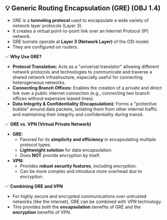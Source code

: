 ## 💡 Generic Routing Encapsulation (GRE) (OBJ 1.4)

- GRE is a **tunneling protocol** used to encapsulate a wide variety of network layer protocols (Layer 3).
- It creates a virtual point-to-point link over an Internet Protocol (IP) network.
- GRE tunnels operate at **Layer 3 (Network Layer)** of the OSI model.
- They are configured on routers.

✅ **Why Use GRE?**
- **Protocol Translation:** Acts as a "universal translator" allowing different network protocols and technologies to communicate and traverse a shared network infrastructure, especially useful for connecting heterogeneous networks.
- **Connecting Branch Offices:** Enables the creation of a private and direct link over a public internet connection (e.g., connecting two branch offices without expensive leased lines).
- **Data Integrity & Confidentiality (Encapsulation):** Forms a "protective bubble" around data packets, isolating them from other internet traffic and maintaining their integrity and confidentiality during transit.

✅ **GRE vs. VPN (Virtual Private Network)**
- **GRE:**
  - Favored for its **simplicity and efficiency** in encapsulating multiple protocol types.
  - **Lightweight solution** for data encapsulation.
  - Does **NOT** provide encryption by itself.
- **VPN:**
  - Provides **robust security features**, including encryption.
  - Can be more complex and introduce more overhead due to encryption.

✅ **Combining GRE and VPN**
- For highly secure and encrypted communications over untrusted networks (like the internet), GRE can be combined with VPN technology.
- This provides both the **encapsulation** benefits of GRE and the **encryption** benefits of VPN.